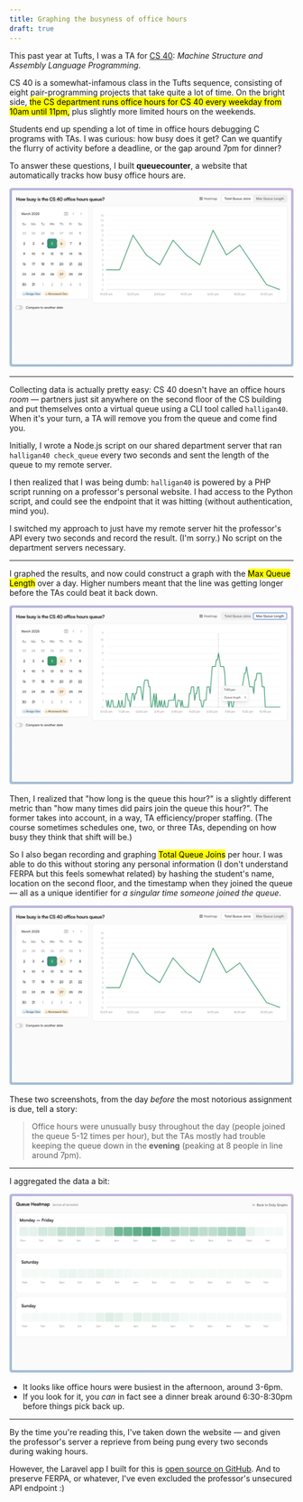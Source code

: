 ```yaml
---
title: Graphing the busyness of office hours
draft: true
---
```


This past year at Tufts, I was a TA for [CS 40](https://www.cs.tufts.edu/comp/40): _Machine Structure and Assembly Language Programming_.

CS 40 is a somewhat-infamous class in the Tufts sequence, consisting of eight pair-programming projects that take quite a lot of time. On the bright side, <mark>the CS department runs office hours for CS 40 every weekday from 10am until 11pm,</mark> plus slightly more limited hours on the weekends.

Students end up spending a lot of time in office hours debugging C programs with TAs. I was curious: how busy does it get? Can we quantify the flurry of activity before a deadline, or the gap around 7pm for dinner?

To answer these questions, I built **queuecounter**, a website that automatically tracks how busy office hours are.

![](../../assets/posts/queuecounter/total-queue-joins.png)

---

Collecting data is actually pretty easy: CS 40 doesn't have an office hours _room_ — partners just sit anywhere on the second floor of the CS building and put themselves onto a virtual queue using a CLI tool called `halligan40`. When it's your turn, a TA will remove you from the queue and come find you.

Initially, I wrote a Node.js script on our shared department server that ran `halligan40 check_queue` every two seconds and sent the length of the queue to my remote server.

I then realized that I was being dumb: `halligan40` is powered by a PHP script running on a professor's personal website. I had access to the Python script, and could see the endpoint that it was hitting (without authentication, mind you).

I switched my approach to just have my remote server hit the professor's API every two seconds and record the result. (I'm sorry.) No script on the department servers necessary.

---

I graphed the results, and now could construct a graph with the <mark>Max Queue Length</mark> over a day. Higher numbers meant that the line was getting longer before the TAs could beat it back down.

![](../../assets/posts/queuecounter/max-queue-length.png)

Then, I realized that "how long is the queue this hour?" is a slightly different metric than "how many times did pairs join the queue this hour?". The former takes into account, in a way, TA efficiency/proper staffing. (The course sometimes schedules one, two, or three TAs, depending on how busy they think that shift will be.)

So I also began recording and graphing <mark>Total Queue Joins</mark> per hour. I was able to do this without storing any personal information (I don't understand FERPA but this feels somewhat related) by hashing the student's name, location on the second floor, and the timestamp when they joined the queue — all as a unique identifier for _a singular time someone joined the queue_.

![](../../assets/posts/queuecounter/total-queue-joins.png)

These two screenshots, from the day *before* the most notorious assignment is due, tell a story:

> Office hours were unusually busy throughout the day (people joined the queue 5-12 times per hour), but the TAs mostly had trouble keeping the queue down in the **evening** (peaking at 8 people in line around 7pm).

---

I aggregated the data a bit:

![](../../assets/posts/queuecounter/heatmap.png)

- It looks like office hours were busiest in the afternoon, around 3-6pm.
- If you look for it, you _can_ in fact see a dinner break around 6:30-8:30pm before things pick back up.

---

By the time you're reading this, I've taken down the website — and given the professor's server a reprieve from being pung every two seconds during waking hours.

However, the Laravel app I built for this is [open source on GitHub](https://github.com/benborgers/queuecounter/blob/main/app/Console/Commands/CheckQueue.php). And to preserve FERPA, or whatever, I've even excluded the professor's unsecured API endpoint :)


